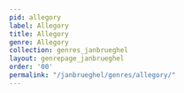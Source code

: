 ```yaml
---
pid: allegory
label: Allegory
title: Allegory
genre: Allegory
collection: genres_janbrueghel
layout: genrepage_janbrueghel
order: '00'
permalink: "/janbrueghel/genres/allegory/"
---
```

